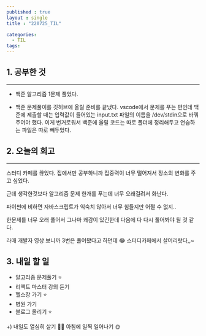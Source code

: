 ```yaml
---
published : true
layout : single
title : "220725_TIL"

categories:
  - TIL
tags:
---
```

## 1. 공부한 것
---
* 백준 알고리즘 1문제 풀었다. 

* 백준 문제풀이를 깃허브에 올릴 준비를 끝냈다. vscode에서 문제를 푸는 편인데 백준에 제출할 때는 입력값이 들어있는 input.txt 파일의 이름을 /dev/stdin으로 바꿔주어야 했다. 이게 번거로워서 백준에 올릴 코드는 따로 폴더에 정리해두고 연습하는 파일은 따로 빼두었다. 

## 2. 오늘의 회고
---
스터디 카페를 끊었다. 집에서만 공부하니까 집중력이 너무 떨어져서 장소의 변화를 주고 싶었다.

근데 생각한것보다 알고리즘 문제 한개를 푸는데 너무 오래걸려서 화난다. 

파이썬에 비하면 자바스크립트가 익숙치 않아서 너무 힘들지만 어쩔 수 없지.. 

한문제를 너무 오래 풀어서 그나마 쾌감이 있긴한데 다음에 다 다시 풀어봐야 될 것 같다. 

라매 개발자 영상 보니까 3번은 풀어봤다고 하던데 😂 스터디카페에서 살어리랏다,,~

## 3. 내일 할 일
* 알고리즘 문제풀기 ⭐
* 리액트 마스터 강의 듣기
* 헬스장 가기 ⭐
* 병원 가기
* 블로그 올리기 ⭐

+) 내일도 열심히 살기 👊🏻 아침에 일찍 일어나기 🌞
